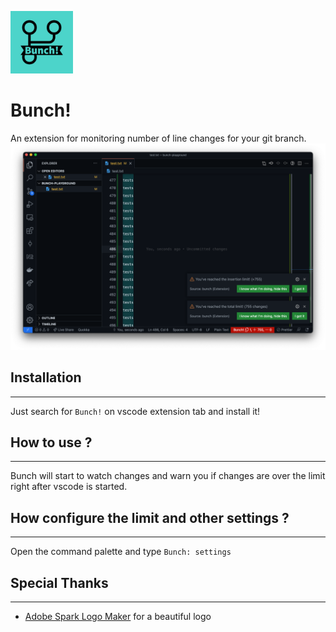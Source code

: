 <img src="logo.jpeg" width="100"><br/>
# Bunch!

An extension for monitoring number of line changes for your git branch.
![Screenshot](screenshot.png)
## Installation
---
Just search for `Bunch!` on vscode extension tab and install it!

## How to use ?
---
Bunch will start to watch changes and warn you if changes are over the limit right after vscode is started.

## How configure the limit and other settings ?
---
Open the command palette and type `Bunch: settings`

## Special Thanks
---
- [Adobe Spark Logo Maker](https://spark.adobe.com/express-apps/logomaker/) for a beautiful logo
